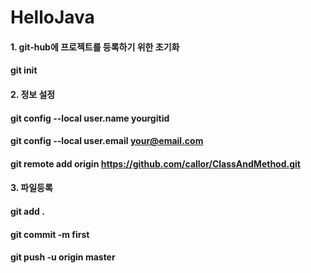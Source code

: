 # HelloJava


#### 1. git-hub에 프로젝트를 등록하기 위한 초기화
#### git init
#### 
#### 2. 정보 설정
#### git config --local user.name yourgitid
#### git config --local user.email your@email.com
#### 
#### git remote add origin https://github.com/callor/ClassAndMethod.git
#### 
#### 3. 파일등록
#### git add .
#### git commit -m first
#### git push -u origin master
